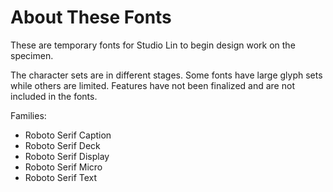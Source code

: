 # About These Fonts

These are temporary fonts for Studio Lin to begin design work on the specimen. 

The character sets are in different stages. Some fonts have large glyph sets while others are limited. 
Features have not been finalized and are not included in the fonts. 

Families:
- Roboto Serif Caption
- Roboto Serif Deck
- Roboto Serif Display
- Roboto Serif Micro
- Roboto Serif Text